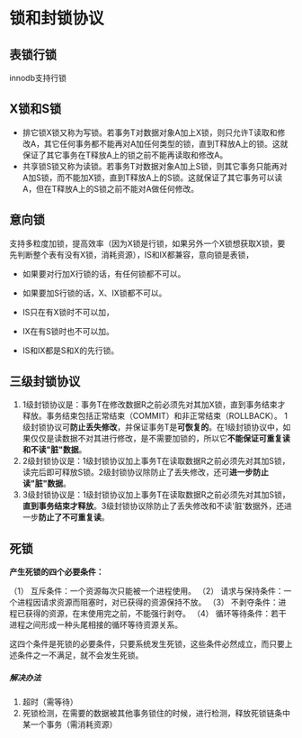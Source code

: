 # 锁和封锁协议

## 表锁行锁

innodb支持行锁

## X锁和S锁

* 排它锁X锁又称为写锁。若事务T对数据对象A加上X锁，则只允许T读取和修改A，其它任何事务都不能再对A加任何类型的锁，直到T释放A上的锁。这就保证了其它事务在T释放A上的锁之前不能再读取和修改A。 
* 共享锁S锁又称为读锁。若事务T对数据对象A加上S锁，则其它事务只能再对A加S锁，而不能加X锁，直到T释放A上的S锁。这就保证了其它事务可以读A，但在T释放A上的S锁之前不能对A做任何修改。 

## 意向锁
支持多粒度加锁，提高效率（因为X锁是行锁，如果另外一个X锁想获取X锁，要先判断整个表有没有X锁，消耗资源），IS和IX都兼容，意向锁是表锁，

* 如果要对行加X行锁的话，有任何锁都不可以。

* 如果要加S行锁的话，X、IX锁都不可以。
* IS只在有X锁时不可以加，
* IX在有S锁时也不可以加。
* IS和IX都是S和X的先行锁。

## 三级封锁协议
1. 1级封锁协议是：事务T在修改数据R之前必须先对其加X锁，直到事务结束才释放。事务结束包括正常结束（COMMIT）和非正常结束（ROLLBACK）。 1级封锁协议可**防止丢失修改**，并保证事务T是**可恢复的**。在1级封锁协议中，如果仅仅是读数据不对其进行修改，是不需要加锁的，所以它**不能保证可重复读和不读"脏"数据**。 
2. 2级封锁协议是：1级封锁协议加上事务T在读取数据R之前必须先对其加S锁，读完后即可释放S锁。2级封锁协议除防止了丢失修改，还可**进一步防止读"脏"数据**。 
3. 3级封锁协议是：1级封锁协议加上事务T在读取数据R之前必须先对其加S锁，**直到事务结束才释放**。3级封锁协议除防止了丢失修改和不读'脏'数据外，还进一步**防止了不可重复读**。

## 死锁

**产生死锁的四个必要条件：**

（1） 互斥条件：一个资源每次只能被一个进程使用。
（2） 请求与保持条件：一个进程因请求资源而阻塞时，对已获得的资源保持不放。
（3） 不剥夺条件：进程已获得的资源，在末使用完之前，不能强行剥夺。
（4） 循环等待条件：若干进程之间形成一种头尾相接的循环等待资源关系。

 这四个条件是死锁的必要条件，只要系统发生死锁，这些条件必然成立，而只要上述条件之一不满足，就不会发生死锁。

##### 解决办法

1. 超时（需等待）
2. 死锁检测，在需要的数据被其他事务锁住的时候，进行检测，释放死锁链条中某一个事务（需消耗资源）